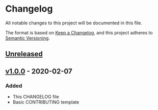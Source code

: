 # Changelog
All notable changes to this project will be documented in this file.

The format is based on [Keep a Changelog](https://keepachangelog.com/en/1.0.0/),
and this project adheres to [Semantic Versioning](https://semver.org/spec/v2.0.0.html).

## [Unreleased]

## [v1.0.0] - 2020-02-07

### Added
- This CHANGELOG file
- Basic CONTRIBUTING template

[Unreleased]: https://github.com/CruGlobal/cru-ansible-modules/compare/v1.0.0...HEAD
[v1.0.0]: https://github.com/CruGlobal/cru-ansible-modules/releases/tag/v1.0.0
